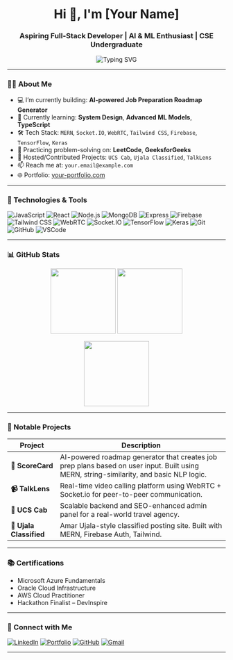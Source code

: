 <h1 align="center">Hi 👋, I'm [Your Name]</h1>
<h3 align="center">Aspiring Full-Stack Developer | AI & ML Enthusiast | CSE Undergraduate</h3>

<p align="center">
  <img src="https://readme-typing-svg.herokuapp.com?font=Fira+Code&duration=3000&pause=500&color=0AE7FF&width=435&lines=Building+AI+Solutions+%F0%9F%A4%96;Crafting+Full-Stack+Apps+%F0%9F%92%BB;Learning+Daily+%F0%9F%93%9A;Open+Source+Contributor+%F0%9F%8C%90" alt="Typing SVG" />
</p>

---

### 👨‍💻 About Me

- 💻 I’m currently building: **AI-powered Job Preparation Roadmap Generator**
- 🌱 Currently learning: **System Design**, **Advanced ML Models**, **TypeScript**
- 🛠️ Tech Stack: `MERN`, `Socket.IO`, `WebRTC`, `Tailwind CSS`, `Firebase`, `TensorFlow`, `Keras`
- 🧠 Practicing problem-solving on: **LeetCode**, **GeeksforGeeks**
- 🚀 Hosted/Contributed Projects: `UCS Cab`, `Ujala Classified`, `TalkLens`
- 📫 Reach me at: `your.email@example.com`
- 🌐 Portfolio: [your-portfolio.com](https://your-portfolio.com)

---

### 🔧 Technologies & Tools

![JavaScript](https://img.shields.io/badge/-JavaScript-black?style=flat-square&logo=javascript)
![React](https://img.shields.io/badge/-React-black?style=flat-square&logo=react)
![Node.js](https://img.shields.io/badge/-Node.js-black?style=flat-square&logo=node.js)
![MongoDB](https://img.shields.io/badge/-MongoDB-black?style=flat-square&logo=mongodb)
![Express](https://img.shields.io/badge/-Express-black?style=flat-square&logo=express)
![Firebase](https://img.shields.io/badge/-Firebase-black?style=flat-square&logo=firebase)
![Tailwind CSS](https://img.shields.io/badge/-TailwindCSS-black?style=flat-square&logo=tailwind-css)
![WebRTC](https://img.shields.io/badge/-WebRTC-black?style=flat-square&logo=webrtc)
![Socket.IO](https://img.shields.io/badge/-Socket.io-black?style=flat-square&logo=socket.io)
![TensorFlow](https://img.shields.io/badge/-TensorFlow-black?style=flat-square&logo=tensorflow)
![Keras](https://img.shields.io/badge/-Keras-black?style=flat-square&logo=keras)
![Git](https://img.shields.io/badge/-Git-black?style=flat-square&logo=git)
![GitHub](https://img.shields.io/badge/-GitHub-black?style=flat-square&logo=github)
![VSCode](https://img.shields.io/badge/-VSCode-black?style=flat-square&logo=visual-studio-code)

---

### 📊 GitHub Stats

<p align="center">
  <img src="https://github-readme-stats.vercel.app/api?username=yourusername&show_icons=true&theme=radical" height="150" />
  <img src="https://github-readme-streak-stats.herokuapp.com?user=yourusername&theme=radical&date_format=M%20j%5B%2C%20Y%5D" height="150"/>
</p>

<p align="center">
  <img src="https://github-readme-stats.vercel.app/api/top-langs/?username=yourusername&layout=compact&theme=radical" height="150"/>
</p>

---

### 🚀 Notable Projects

| Project        | Description |
|----------------|-------------|
| **🧠 ScoreCard** | AI-powered roadmap generator that creates job prep plans based on user input. Built using MERN, string-similarity, and basic NLP logic. |
| **📹 TalkLens** | Real-time video calling platform using WebRTC + Socket.io for peer-to-peer communication. |
| **🚕 UCS Cab** | Scalable backend and SEO-enhanced admin panel for a real-world travel agency. |
| **📰 Ujala Classified** | Amar Ujala-style classified posting site. Built with MERN, Firebase Auth, Tailwind. |

---

### 📚 Certifications

- Microsoft Azure Fundamentals
- Oracle Cloud Infrastructure
- AWS Cloud Practitioner
- Hackathon Finalist – DevInspire

---

### 🤝 Connect with Me

[![LinkedIn](https://img.shields.io/badge/-LinkedIn-blue?style=flat-square&logo=linkedin)](https://linkedin.com/in/yourprofile)
[![Portfolio](https://img.shields.io/badge/-Portfolio-000?style=flat-square&logo=vercel&logoColor=white)](https://your-portfolio.com)
[![GitHub](https://img.shields.io/badge/-GitHub-181717?style=flat-square&logo=github)](https://github.com/yourusername)
[![Gmail](https://img.shields.io/badge/-Email-D14836?style=flat-square&logo=gmail&logoColor=white)](mailto:your.email@example.com)

---
